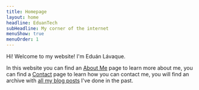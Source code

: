 ```yaml
---
title: Homepage
layout: home
headline: EduanTech
subHeadline: My corner of the internet
menuShow: true
menuOrder: 1
---
```

Hi! Welcome to my website! I'm Eduán Lávaque.

In this website you can find an [About Me](/about.html) page to learn more about me, you can find a [Contact](/contact.html) page to learn how you can contact me, you will find an archive with [all my blog posts](/posts.html) I've done in the past.
